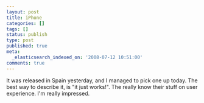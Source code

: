 ```yaml
---
layout: post
title: iPhone
categories: []
tags: []
status: publish
type: post
published: true
meta:
  _elasticsearch_indexed_on: '2008-07-12 10:51:00'
comments: true
---
```

<p>It was released in Spain yesterday, and I managed to pick one up today. The best way to describe it, is &quot;it just works!&quot;. The really know their stuff on user experience. I&#039;m really impressed.</p>
